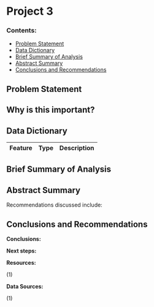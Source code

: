 # Project 3


### Contents:
- [Problem Statement](#Problem-Statement)
- [Data Dictionary](#Data-Dictionary)
- [Brief Summary of Analysis](#Brief-Summary-of-Analysis)
- [Abstract Summary](#Abstract-Summary)
- [Conclusions and Recommendations](#Conclusions-and-Recommendations)


## Problem Statement




## Why is this important?




## Data Dictionary

|Feature|Type|Description|
|---|---|---|


## Brief Summary of Analysis




## Abstract Summary



Recommendations discussed include:



## Conclusions and Recommendations

**Conclusions:**  




**Next steps:**  




**Resources:**

(1) []()  


**Data Sources:**  

(1) []()  